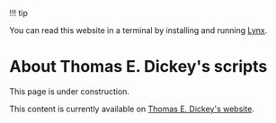 !!! tip

You can read this website in a terminal by installing and running [Lynx](https://lynx.browser.org/).

<!--- issue 90 --->

# About Thomas E. Dickey's scripts

This page is under construction.

This content is currently available on [Thomas E. Dickey's website](https://invisible-island.net/scripts/readme.html).

